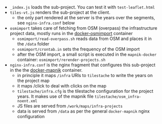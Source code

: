 - `_index.js` loads the sub-project. You can test it with `test-leaflet.html` 
- `tiles-vt.js` renders the sub-project at the client. 
  * the only part rendered at the server is the years over the segments, see  `nginx-infra.conf`   below
- `osmimport` takes care of fetching from OSM (overpass) the infrastructure project data, mostly runs in the [docker-osmimport](../docker-osmimport) container 
  * `osmimport/read-overpass.sh` reads data from OSM and places it in the `/data` folder
  *  `osmimport/crontab.in`  sets the frequency of the OSM import
  * after the OSM import, a small script is executed in the `mapnik-docker` container: `osmimport/rerender-projects.sh` 
- `nginx-infra.conf`  is the nginx fragment that configures this sub-project in the the [docker-mapnik](../docker-mapnik) container. 
  * in principle it maps `/infra` URIs to `tilestache` to write the years on the project map
  * it maps /click to deal with clicks on the map
  * `tilestache/infra.cfg` is the tilestache configuration for the project years. It makes use of the mapnik file `tilestache/osm_infra-noent.xml` 
  * JS files are served from `/work/maps/infra-projects`  
  * data is served from `/data` as per the general `docker-mapnik` nginx configuration

